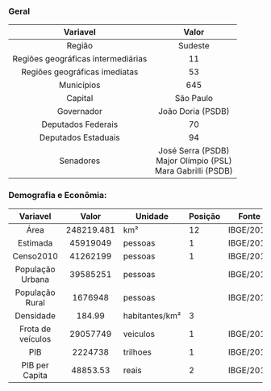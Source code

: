 ### Geral

|              Variavel              	|                             Valor                             	|
|:----------------------------------:	|:-------------------------------------------------------------:	|
|               Região               	|                            Sudeste                            	|
| Regiões geográficas intermediárias 	|                               11                              	|
|    Regiões geográficas imediatas   	|                               53                              	|
|             Municípios             	|                              645                              	|
|               Capital              	|                           São Paulo                           	|
|             Governador             	|                       João Doria (PSDB)                       	|
|         Deputados Federais         	|                               70                              	|
|         Deputados Estaduais        	|                               94                              	|
|              Senadores             	| José Serra    (PSDB) </br> Major Olímpio (PSL) </br> Mara Gabrilli (PSDB) 	|

### Demografia e Econômia:

|      Variavel     	|    Valor   	| Unidade        	| Posição 	| Fonte     	|
|:-----------------:	|:----------:	|----------------	|---------	|-----------	|
|        Área       	| 248219.481 	| km²            	| 12      	| IBGE/2018 	|
|      Estimada     	|  45919049  	| pessoas        	| 1       	| IBGE/2019 	|
|     Censo2010     	|  41262199  	| pessoas        	| 1       	| IBGE/2010 	|
|  População Urbana 	|  39585251  	| pessoas        	|         	| IBGE/2010 	|
|  População Rural  	|   1676948  	| pessoas        	|         	| IBGE/2010 	|
|     Densidade     	|   184.99   	| habitantes/km² 	| 3       	|           	|
| Frota de veículos 	|  29057749  	| veiculos       	| 1       	| IBGE/2018 	|
|        PIB        	|   2224738  	| trilhoes       	| 1       	| IBGE/2018 	|
|   PIB per Capita  	|  48853.53  	| reais          	| 2       	| IBGE/2018 	|




